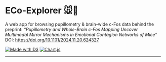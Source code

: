 # ECo-Explorer 🐭🔬  
A web app for browsing pupillometry & brain-wide c-Fos data behind the preprint:
*“Pupillometry and Whole-Brain c-Fos Mapping Uncover Multimodal Mirror Mechanisms in Emotional Contagion Networks of Mice”*
DOI: https://doi.org/10.1101/2024.11.20.624327

[![Made with D3](https://img.shields.io/badge/D3.js-v6-blue?logo=d3.js&logoColor=white)](https://d3js.org)
[![Chart.js](https://img.shields.io/badge/Chart.js-v3-green?logo=chart.js&logoColor=white)](https://www.chartjs.org)

---
